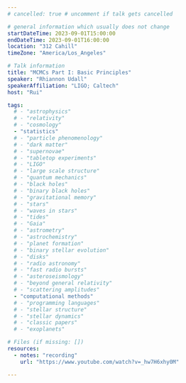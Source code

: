 ```yaml
---
# cancelled: true # uncomment if talk gets cancelled

# general information which usually does not change
startDateTime: 2023-09-01T15:00:00
endDateTime: 2023-09-01T16:00:00
location: "312 Cahill"
timeZone: "America/Los_Angeles"

# Talk information
title: "MCMCs Part I: Basic Principles"
speaker: "Rhiannon Udall"
speakerAffiliation: "LIGO; Caltech"
host: "Rui"

tags:
  # - "astrophysics"
  # - "relativity"
  # - "cosmology"
  - "statistics"
  # - "particle phenomenology"
  # - "dark matter"
  # - "supernovae"
  # - "tabletop experiments"
  # - "LIGO"
  # - "large scale structure"
  # - "quantum mechanics"
  # - "black holes"
  # - "binary black holes"
  # - "gravitational memory"
  # - "stars"
  # - "waves in stars"
  # - "tides"
  # - "Gaia"
  # - "astrometry"
  # - "astrochemistry"
  # - "planet formation"
  # - "binary stellar evolution"
  # - "disks"
  # - "radio astronomy"
  # - "fast radio bursts"
  # - "asteroseismology"
  # - "beyond general relativity"
  # - "scattering amplitudes"
  - "computational methods"
  # - "programming languages"
  # - "stellar structure"
  # - "stellar dynamics"
  # - "classic papers"
  # - "exoplanets"

# Files (if missing: [])
resources:
  - notes: "recording"
    url: "https://www.youtube.com/watch?v=_hw7H6xhy0M"

---
```



